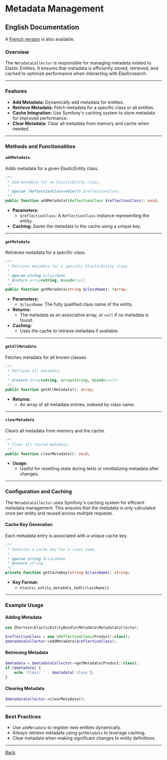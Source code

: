 # Metadata Management

## English Documentation

A [French version](../fr/MetadataManagement.md) is also available.

### Overview

The `MetadataCollector` is responsible for managing metadata related to Elastic Entities. It ensures that metadata is efficiently stored, retrieved, and cached to optimize performance when interacting with Elasticsearch.

---

### Features

- **Add Metadata:** Dynamically add metadata for entities.
- **Retrieve Metadata:** Fetch metadata for a specific class or all entities.
- **Cache Integration:** Use Symfony's caching system to store metadata for improved performance.
- **Clear Metadata:** Clear all metadata from memory and cache when needed.

---

### Methods and Functionalities

#### `addMetadata`

Adds metadata for a given ElasticEntity class.

```php
/**
 * Add metadata for an ElasticEntity class.
 *
 * @param \ReflectionClass<object> $reflectionClass
 */
public function addMetadata(\ReflectionClass $reflectionClass): void;
```

- **Parameters:**
    - `$reflectionClass`: A `ReflectionClass` instance representing the entity.
- **Caching:** Saves the metadata to the cache using a unique key.

---

#### `getMetadata`

Retrieves metadata for a specific class.

```php
/**
 * Retrieve metadata for a specific ElasticEntity class.
 *
 * @param string $className
 * @return array<string, mixed>|null
 */
public function getMetadata(string $className): ?array;
```

- **Parameters:**
    - `$className`: The fully qualified class name of the entity.
- **Returns:**
    - The metadata as an associative array, or `null` if no metadata is found.
- **Caching:**
    - Uses the cache to retrieve metadata if available.

---

#### `getAllMetadata`

Fetches metadata for all known classes.

```php
/**
 * Retrieve all metadata.
 *
 * @return array<string, array<string, mixed>|null>
 */
public function getAllMetadata(): array;
```

- **Returns:**
    - An array of all metadata entries, indexed by class name.

---

#### `clearMetadata`

Clears all metadata from memory and the cache.

```php
/**
 * Clear all stored metadata.
 */
public function clearMetadata(): void;
```

- **Usage:**
    - Useful for resetting state during tests or reinitializing metadata after changes.

---

### Configuration and Caching

The `MetadataCollector` uses Symfony's caching system for efficient metadata management. This ensures that the metadata is only calculated once per entity and reused across multiple requests.

#### Cache Key Generation

Each metadata entry is associated with a unique cache key.

```php
/**
 * Generate a cache key for a class name.
 *
 * @param string $className
 * @return string
 */
private function getCacheKey(string $className): string;
```

- **Key Format:**
    - `elastic_entity_metadata_{md5(className)}`

---

### Example Usage

#### Adding Metadata

```php
use Zhortein\ElasticEntityBundle\Metadata\MetadataCollector;

$reflectionClass = new \ReflectionClass(Product::class);
$metadataCollector->addMetadata($reflectionClass);
```

#### Retrieving Metadata

```php
$metadata = $metadataCollector->getMetadata(Product::class);
if ($metadata) {
    echo 'Class: ' . $metadata['class'];
}
```

#### Clearing Metadata

```php
$metadataCollector->clearMetadata();
```

---

### Best Practices

- Use `addMetadata` to register new entities dynamically.
- Always retrieve metadata using `getMetadata` to leverage caching.
- Clear metadata when making significant changes to entity definitions.

---

[Back](./FEATURES_DOCUMENTATION.md)
